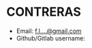 # CONTRERAS

- Email: f.l....@gmail.com
- Github/Gitlab username: <INSERTE AQUI SU NOMBRE DE USUARIO>
